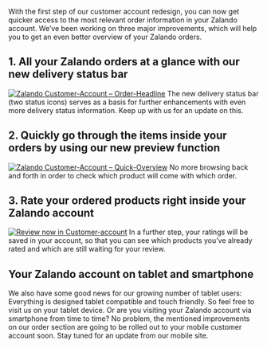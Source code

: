 <!--
.. title: Zalando Customer Account: Check out our new Order Section
.. slug: zalando-customer-account-check-out-our-new-order-section
.. date: 2013-06-04 10:15:11
.. tags: feature,frontend
.. author: Ingmar Knudsen
.. image: status-shipped_teaser.png
-->

With the first step
of our customer account redesign, you can now get quicker access to the most
relevant order information in your Zalando account. We’ve been working on
three major improvements, which will help you to get an even better overview
of your Zalando orders.

<!-- TEASER_END -->

## 1. All your Zalando orders at a glance with our new delivery status bar
[![Zalando Customer-Account – Order-Headline](/files/2013/06/customerAccount-order-headline.png)](/files/2013/06/customerAccount-order-headline.png) The new delivery status bar (two status icons) serves as a basis for further enhancements with even more delivery status information. Keep up with us for an update on this.

## 2. Quickly go through the items inside your orders by using our new preview function
[![Zalando Customer-Account – Quick-Overview](/files/2013/06/customerAccount-order-overview.png)](/files/2013/06/customerAccount-order-overview.png) No more browsing back and forth in order to check which product will come with which order.

## 3. Rate your ordered products right inside your Zalando account
[![Review now in Customer-account](/files/2013/06/customerAccount-orderd-items.png)](/files/2013/06/customerAccount-orderd-items.png) In a further step, your ratings will be saved in your account, so that you can see which products you’ve already rated and which are still waiting for your review.

## Your Zalando account on tablet and smartphone
We also have some good news for our growing number of tablet users: Everything is designed tablet compatible and touch friendly. So feel free to visit us on your tablet device. Or are you visiting your Zalando account via smartphone from time to time? No problem, the mentioned improvements on our order section are going to be rolled out to your mobile customer account soon. Stay tuned for an update from our mobile site.

